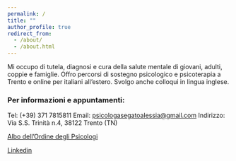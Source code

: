 ```yaml
---
permalink: /
title: ""
author_profile: true
redirect_from: 
  - /about/
  - /about.html
---
```



Mi occupo di tutela, diagnosi e cura della salute mentale di giovani, adulti, coppie e famiglie.
Offro percorsi di sostegno psicologico e psicoterapia a Trento e online per italiani all’estero. 
Svolgo anche colloqui in lingua inglese.

### Per informazioni e appuntamenti:

Tel: (+39) 371 7815811
Email: psicologasegatoalessia@gmail.com
Indirizzo: Via S.S. Trinità n.4, 38122 Trento (TN)

[Albo dell’Ordine degli Psicologi](https://ordinepsicologi.tn.it/albo-ordine-psicologi/segato-alessia/)

[Linkedin](https://www.linkedin.com/in/alessia-segato-39a71ba0)


